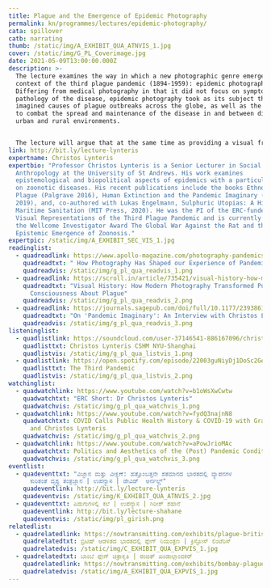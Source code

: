 ```yaml
---
title: Plague and the Emergence of Epidemic Photography
permalink: kn/programmes/lectures/epidemic-photography/
cata: spillover
catb: narrating
thumb: /static/img/A_EXHIBIT_QUA_ATNVIS_1.jpg
cover: /static/img/G_PL_Coverimage.jpg
date: 2021-05-09T13:00:00.000Z
description: >-
  The lecture examines the way in which a new photographic genre emerged in the
  context of the third plague pandemic (1894-1959): epidemic photography.
  Differing from medical photography in that it did not focus on symptoms or the
  pathology of the disease, epidemic photography took as its subject the real or
  imagined causes of plague outbreaks across the globe, as well as the methods
  to combat the spread and maintenance of the disease in and between different
  urban and rural environments. 


  The lecture will argue that at the same time as providing a visual framing of epidemics and the struggle against them that continues to inform our experience and response to infectious diseases today, epidemic photography played a key role in establishing the notion and experience of the “pandemic” in the modern world.
link: http://bit.ly/lecture-lynteris
expertname: Christos Lynteris
expertbio: "Professor Christos Lynteris is a Senior Lecturer in Social
  Anthropology at the University of St Andrews. His work examines
  epistemological and biopolitical aspects of epidemics with a particular focus
  on zoonotic diseases. His recent publications include the books Ethnographic
  Plague (Palgrave 2016), Human Extinction and the Pandemic Imaginary (Routlege
  2019), and, co-authored with Lukas Engelmann, Sulphuric Utopias: A History of
  Maritime Sanitation (MIT Press, 2020). He was the PI of the ERC-funded project
  Visual Representations of the Third Plague Pandemic and is currently the PI of
  the Wellcome Investigator Award The Global War Against the Rat and the
  Epistemic Emergence of Zoonosis."
expertpic: /static/img/A_EXHIBIT_SEC_VIS_1.jpg
readinglist:
  - quadreadlink: https://www.apollo-magazine.com/photography-pandemics/
    quadreadtxt: " How Photography Has Shaped our Experience of Pandemics"
    quadreadvis: /static/img/g_pl_qua_readvis_1.png
  - quadreadlink: https://scroll.in/article/735421/visual-history-how-modern-photography-transformed-public-consciousness-about-plague
    quadreadtxt: "Visual History: How Modern Photography Transformed Public
      Consciousness About Plague"
    quadreadvis: /static/img/g_pl_qua_readvis_2.png
  - quadreadlink: https://journals.sagepub.com/doi/full/10.1177/2393861720976956
    quadreadtxt: "On 'Pandemic Imaginary': An Interview with Christos Lynteris"
    quadreadvis: /static/img/g_pl_qua_readvis_3.png
listeninglist:
  - quadlistlink: https://soundcloud.com/user-37146541-886167096/christos-lynteris-march-2018
    quadlisttxt: Christos Lynteris CSHM NYU-Shanghai
    quadlistvis: /static/img/g_pl_qua_listvis_1.png
  - quadlistlink: https://open.spotify.com/episode/22003guNiyDj1DoSc2Ge3q?si=4mqFJBMjS0CVSGwAFHGrpg
    quadlisttxt: The Third Pandemic
    quadlistvis: /static/img/g_pl_qua_listvis_2.png
watchinglist:
  - quadwatchlink: https://www.youtube.com/watch?v=b1oWsXwCwtw
    quadwatchtxt: "ERC Short: Dr Christos Lynteris"
    quadwatchvis: /static/img/g_pl_qua_watchvis_1.png
  - quadwatchlink: https://www.youtube.com/watch?v=fydQ3najnN8
    quadwatchtxt: COVID Calls Public Health History & COVID-19 with Graham Mooney
      and Christos Lynteris
    quadwatchvis: /static/img/g_pl_qua_watchvis_2.png
  - quadwatchlink: https://www.youtube.com/watch?v=aPowJrioMAc
    quadwatchtxt: Politics and Aesthetics of the (Post) Pandemic Condition
    quadwatchvis: /static/img/g_pl_qua_watchvis_3.png
eventlist:
  - quadeventtxt: "ವಿಜ್ಞಾನ ಮತ್ತು ವೀಕ್ಞಣೆ: ಹತ್ತೊಂಬತ್ತನೇ ಶತಮಾನದ ಭಾರತದಲ್ಲಿ ವ್ಯಾಪನಗಳ
      ಕುರಿತಂತೆ ದೃಶ್ಯ ತಂತ್ರಜ್ಞಾನ | ಉಪನ್ಯಾಸ | ಡೇವಿಡ್‌  ಆರ್ನಲ್ಡ್"
    quadeventlink: http://bit.ly/lecture-lynteris
    quadeventvis: /static/img/K_EXHIBIT_QUA_ATNVIS_2.jpg
  - quadeventtxt: ಪಿಡುಗುಗಳಲ್ಲಿ ಕಲೆ | ಉಪನ್ಯಾಸ | ಗಿರೀಶ್‌ ಶಹಾನೆ
    quadeventlink: http://bit.ly/lecture-shahane
    quadeventvis: /static/img/pl_girish.png
relatedlist:
  - quadrelatedlink: https://nowtransmitting.com/exhibits/plague-british-india/
    quadrelatedtxt: ಬ್ರಿಟಿಷ್‌ ಆಡಳಿತದ ಭಾರತದಲ್ಲಿ ಪ್ಲೇಗ್‌ ನಿಯಂತ್ರಣ | ಕ್ರಿಸ್ಟೋಸ್‌ ಲಿಂಟೆರಿಸ್‌
    quadrelatedvis: /static/img/C_EXHIBIT_QUA_EXPVIS_1.jpg
  - quadrelatedtxt: ಬಾಂಬೆ ಪ್ಲೇಗ್‌ ಚಿತ್ರಾಕೃತಿ | ರಂಜಿತ್‌ ಖಂಡಾಲ್ಗಾಂವಕರ್‌
    quadrelatedlink: https://nowtransmitting.com/exhibits/bombay-plague/
    quadrelatedvis: /static/img/A_EXHIBIT_QUA_EXPVIS_1.jpg
---
```

